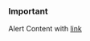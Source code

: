 <div class="au-body">
  <div class="au-page-alerts au-page-alerts--info">
    <h3>Important</h3>
    <p>Alert Content with <a href="#">link</a></p>
  </div>
</div>
